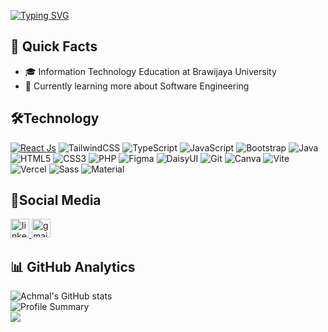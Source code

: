 [![Typing SVG](https://readme-typing-svg.demolab.com?font=Fira+Code&size=40&duration=2000&pause=1000&color=008FF7&width=1000&height=60&lines=Hello+Everyone%F0%9F%99%8C%F0%9F%8F%BC!!;I'm+Achmal+Pradipta+Aditama;Front+End+Developer)](https://git.io/typing-svg)

## 🚀 Quick Facts

- 🎓 Information Technology Education at Brawijaya University
- 🔭 Currently learning more about Software Engineering

## 🛠️Technology

[![React Js](https://img.shields.io/badge/-ReactJs-61DAFB?logo=react&logoColor=white&style=for-the-badge)](https://react.dev/)
![TailwindCSS](https://img.shields.io/badge/tailwindcss-%2338B2AC.svg?style=for-the-badge&logo=tailwind-css&logoColor=white)
![TypeScript](https://img.shields.io/badge/typescript-%23007ACC.svg?style=for-the-badge&logo=typescript&logoColor=white)
![JavaScript](https://img.shields.io/badge/javascript-%23323330.svg?style=for-the-badge&logo=javascript&logoColor=%23F7DF1E)
![Bootstrap](https://img.shields.io/badge/bootstrap-%238511FA.svg?style=for-the-badge&logo=bootstrap&logoColor=white)
![Java](https://img.shields.io/badge/java-%23ED8B00.svg?style=for-the-badge&logo=openjdk&logoColor=white)
![HTML5](https://img.shields.io/badge/html5-%23E34F26.svg?style=for-the-badge&logo=html5&logoColor=white)
![CSS3](https://img.shields.io/badge/css3-%231572B6.svg?style=for-the-badge&logo=css3&logoColor=white)
![PHP](https://img.shields.io/badge/php-%23777BB4.svg?style=for-the-badge&logo=php&logoColor=white)
![Figma](https://img.shields.io/badge/figma-%23323330.svg?style=for-the-badge&logo=figma&logoColor=white)
![DaisyUI](https://img.shields.io/badge/daisyui-5A0EF8?style=for-the-badge&logo=daisyui&logoColor=white)
![Git](https://img.shields.io/badge/git-%23F05033.svg?style=for-the-badge&logo=git&logoColor=white)
![Canva](https://img.shields.io/badge/Canva-%2300C4CC.svg?style=for-the-badge&logo=Canva&logoColor=white)
![Vite](https://img.shields.io/badge/vite-%23646CFF.svg?style=for-the-badge&logo=vite&logoColor=white)
![Vercel](https://img.shields.io/badge/vercel-%23000000.svg?style=for-the-badge&logo=vercel&logoColor=white)
![Sass](https://img.shields.io/badge/sass-%23CC6699.svg?style=for-the-badge&logo=sass&logoColor=white)
![Material](https://img.shields.io/badge/materialize-%23727272.svg?style=for-the-badge&logo=materialize&logoColor=white)


## 📱Social Media

<div align="left">
  <a href="https://www.linkedin.com/in/achmal-pradipta-aditama/" target="_blank">
    <img src="https://img.shields.io/static/v1?message=LinkedIn&logo=linkedin&label=&color=0077B5&logoColor=white&labelColor=&style=for-the-badge" height="30" alt="linkedin logo"  />
  </a>
  <a href="achmalpradiptaaditama@gmail.com" target="_blank">
    <img src="https://img.shields.io/static/v1?message=Gmail&logo=gmail&label=&color=D14836&logoColor=white&labelColor=&style=for-the-badge" height="30" alt="gmail logo"  />
  </a>
</div>

## 📊 GitHub Analytics

<div align="left">
  
  ![Achmal's GitHub stats](https://github-readme-stats.vercel.app/api?username=mamelilea&show_icons=true&theme=onedark)<br/>
  ![Profile Summary](https://github-profile-summary-cards.vercel.app/api/cards/profile-details?username=mamelilea&theme=tokyonight)<br/>
  ![](https://github-readme-stats.vercel.app/api/top-langs/?username=mamelilea&theme=react&hide_border=false&include_all_commits=true&count_private=true&layout=compact)<br/>
</div>

###
